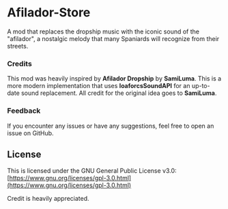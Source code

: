# Afilador-Store

A mod that replaces the dropship music with the iconic sound of the "afilador", a nostalgic melody that many Spaniards will recognize from their streets.

### Credits
This mod was heavily inspired by **Afilador Dropship** by **SamiLuma**. This is a more modern implementation that uses **loaforcsSoundAPI** for an up-to-date sound replacement. All credit for the original idea goes to **SamiLuma**.

### Feedback
If you encounter any issues or have any suggestions, feel free to open an issue on GitHub.

## License

This is licensed under the GNU General Public License v3.0: [https://www.gnu.org/licenses/gpl-3.0.html](https://www.gnu.org/licenses/gpl-3.0.html)

Credit is heavily appreciated.